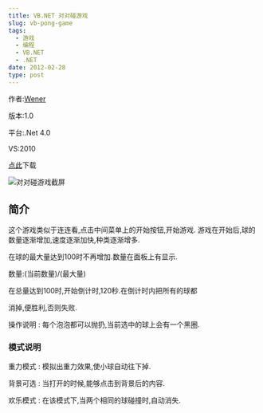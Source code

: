 ```yaml
---
title: VB.NET 对对碰游戏
slug: vb-pong-game
tags:
  - 游戏
  - 编程
  - VB.NET
  - .NET
date: 2012-02-28
type: post
---
```


作者:[Wener](http://wener.me)

版本:1.0

平台:.Net 4.0

VS:2010

[点此](http://download.csdn.net/detail/a3160586/4178509)下载

![对对碰游戏截屏](https://git.oschina.net/wenerme/wener/raw/master/screenshot/对对碰游戏.jpg "对对碰游戏")

<!--more-->

简介
----

这个游戏类似于连连看,点击中间菜单上的开始按钮,开始游戏.
游戏在开始后,球的数量逐渐增加,速度逐渐加快,种类逐渐增多.

在球的最大量达到100时不再增加.数量在面板上有显示.

数量:(当前数量)/(最大量)

在总量达到100时,开始倒计时,120秒.在倒计时内把所有的球都

消掉,便胜利,否则失败.

操作说明
: 每个泡泡都可以抛扔,当前选中的球上会有一个黑圈.

### 模式说明

重力模式
: 模拟出重力效果,使小球自动往下掉.

背景可选
: 当打开的时候,能够点击到背景后的内容.

欢乐模式
: 在该模式下,当两个相同的球碰撞时,自动消失.
